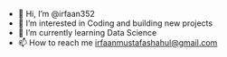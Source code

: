 - 👋 Hi, I’m @irfaan352
- 👀 I’m interested in Coding and building new projects
- 🌱 I’m currently learning Data Science 
- 📫 How to reach me irfaanmustafashahul@gmail.com

<!---
irfaan352/irfaan352 is a ✨ special ✨ repository because its `README.md` (this file) appears on your GitHub profile.
You can click the Preview link to take a look at your changes.
--->
